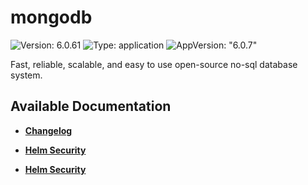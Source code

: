 # mongodb

![Version: 6.0.61](https://img.shields.io/badge/Version-6.0.61-informational?style=flat-square) ![Type: application](https://img.shields.io/badge/Type-application-informational?style=flat-square) ![AppVersion: "6.0.7"](https://img.shields.io/badge/AppVersion-"6.0.7"-informational?style=flat-square)

Fast, reliable, scalable, and easy to use open-source no-sql database system.

## Available Documentation

- [**Changelog**](CHANGELOG)

- [**Helm Security**](container-security)

- [**Helm Security**](helm-security)

